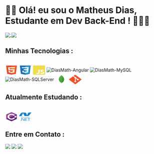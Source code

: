# 👋🏻 Olá! eu sou o Matheus Dias, Estudante em Dev Back-End ! 👨🏼‍💻

<a href="https://github.com/DiasMath/github-readme-stats">
  <img height=170 align="center" src="https://github-readme-stats.vercel.app/api?username=DiasMath&show_icons=true&theme=gruvbox" />
</a>
<a href="https://github.com/DiasMath/convoychat">
  <img height=170 align="center" src="https://github-readme-stats.vercel.app/api/top-langs?username=DiasMath&layout=compact&langs_count=8&card_width=320&theme=gruvbox" />
</a>

## Minhas Tecnologias : 

<div style="display: inline_block"><br>
  <img align="center" alt="DiasMath-HTML" height="30" width="40" src="https://raw.githubusercontent.com/devicons/devicon/master/icons/html5/html5-original.svg">
  <img align="center" alt="DiasMath-CSS" height="30" width="40" src="https://raw.githubusercontent.com/devicons/devicon/master/icons/css3/css3-original.svg">
  <img align="center" alt="DiasMath-Js" height="30" width="40" src="https://raw.githubusercontent.com/devicons/devicon/master/icons/javascript/javascript-plain.svg">
  <img align="center" alt="DiasMath-Angular" height="30" width="40" src="https://cdn.jsdelivr.net/gh/devicons/devicon/icons/angularjs/angularjs-original.svg">
  <img align="center" alt="DiasMath-MySQL" height="50" width="50" src="https://cdn.jsdelivr.net/gh/devicons/devicon/icons/mysql/mysql-original-wordmark.svg">
  <img align="center" alt="DiasMath-SQLServer" height="40" width="50" src="https://cdn.jsdelivr.net/gh/devicons/devicon/icons/microsoftsqlserver/microsoftsqlserver-plain-wordmark.svg"/>  
  <img align="center" alt="DiasMath-MongoDB" height="30" width="40" src="https://raw.githubusercontent.com/devicons/devicon/master/icons/mongodb/mongodb-original.svg">
  <img align="center" alt="DiasMath-Git" height="30" width="40" src="https://raw.githubusercontent.com/devicons/devicon/master/icons/git/git-original.svg">
</div>

  ## Atualmente Estudando :
  
<div style="display: inline_block"><br>
  <img align="center" alt="DiasMath-C#" height="30" width="40" src="https://raw.githubusercontent.com/devicons/devicon/master/icons/csharp/csharp-original.svg">
  <img align="center" alt="DiasMath-DotNEt" height="30" width="40" src="https://raw.githubusercontent.com/devicons/devicon/master/icons/dot-net/dot-net-plain-wordmark.svg">
</div>

  ## Entre em Contato :
<div> 
  <a href = "mailto:sandesdiasmatheus@gmail.com"><img src="https://img.shields.io/badge/Gmail-D14836?style=for-the-badge&logo=gmail&logoColor=white" target="_blank"></a>
  <a href="https://www.linkedin.com/in/matheus-dias-sandes" target="_blank"><img src="https://img.shields.io/badge/-LinkedIn-%230077B5?style=for-the-badge&logo=linkedin&logoColor=white" target="_blank"></a> 
  <a href="https://api.whatsapp.com/send?phone=5521996101868" target="_blank"><img src="https://img.shields.io/badge/WhatsApp-25D366?style=for-the-badge&logo=whatsapp&logoColor=white" target="_blank"></a>
</div>
